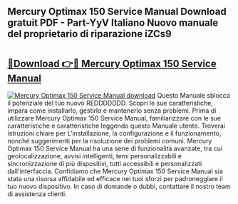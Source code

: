 ## Mercury Optimax 150 Service Manual Download gratuit PDF - Part-YyV Italiano Nuovo manuale del proprietario di riparazione iZCs9

# <h2><a href="http://dffn5b.blite.top/?on=Mercury+Optimax+150+Service+Manual">🔗Download 👉🔴 Mercury Optimax 150 Service Manual</a></h2>

[![Mercury Optimax 150 Service Manual download](https://i.imgur.com/lujVjoI.png)](http://dffn5b.blite.top/?on=Mercury+Optimax+150+Service+Manual)
Questo Manuale sblocca il potenziale del tuo nuovo REDDDDDDD. Scopri le sue caratteristiche, impara come installarlo, gestirlo e mantenerlo senza problemi. Prima di utilizzare Mercury Optimax 150 Service Manual, familiarizzare con le sue caratteristiche e caratteristiche leggendo questo Manuale utente. Troverai istruzioni chiare per L'installazione, la configurazione e il funzionamento, nonché suggerimenti per la risoluzione dei problemi comuni. Mercury Optimax 150 Service Manual ha una serie di funzionalità avanzate, tra cui geolocalizzazione, avvisi intelligenti, temi personalizzabili e sincronizzazione di più dispositivi, tutti accessibili e personalizzati dall'interfaccia. Confidiamo che Mercury Optimax 150 Service Manual sia stata una risorsa affidabile ed efficace nei tuoi sforzi per padroneggiare il tuo nuovo dispositivo. In caso di domande o dubbi, contattare il nostro team di assistenza clienti.
